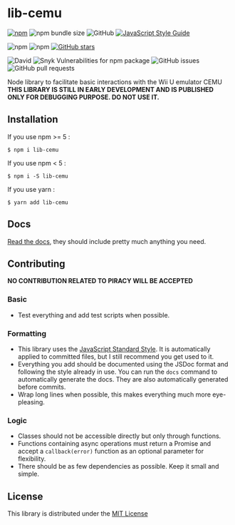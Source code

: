 # lib-cemu
[![npm](https://img.shields.io/npm/v/lib-cemu.svg)](https://www.npmjs.com/package/lib-cemu)
![npm bundle size](https://img.shields.io/bundlephobia/min/lib-cemu.svg)
![GitHub](https://img.shields.io/github/license/raftario/lib-cemu.svg)
[![JavaScript Style Guide](https://img.shields.io/badge/code_style-standard-brightgreen.svg)](https://standardjs.com)

![npm](https://img.shields.io/npm/dt/lib-cemu.svg)
![npm](https://img.shields.io/npm/dm/lib-cemu.svg)
[![GitHub stars](https://img.shields.io/github/stars/raftario/lib-cemu.svg?style=social)](https://github.com/raftario/lib-cemu)

![David](https://img.shields.io/david/raftario/lib-cemu.svg)
![Snyk Vulnerabilities for npm package](https://img.shields.io/snyk/vulnerabilities/npm/lib-cemu.svg)
![GitHub issues](https://img.shields.io/github/issues/raftario/lib-cemu.svg)
![GitHub pull requests](https://img.shields.io/github/issues-pr/raftario/lib-cemu.svg)

Node library to facilitate basic interactions with the Wii U emulator CEMU  
**THIS LIBRARY IS STILL IN EARLY DEVELOPMENT AND IS PUBLISHED ONLY FOR DEBUGGING PURPOSE. DO NOT USE IT.**

## Installation
If you use npm >= 5 :
```console
$ npm i lib-cemu
```
If you use npm < 5 :
```console
$ npm i -S lib-cemu
```
If you use yarn :
```console
$ yarn add lib-cemu
```

## Docs
[Read the docs](DOCS.md), they should include pretty much anything you need.

## Contributing
**NO CONTRIBUTION RELATED TO PIRACY WILL BE ACCEPTED**
### Basic
* Test everything and add test scripts when possible.
### Formatting
* This library uses the [JavaScript Standard Style](https://standardjs.com). It is automatically applied to committed files, but I still recommend you get used to it.
* Everything you add should be documented using the JSDoc format and following the style already in use. You can run the `docs` command to automatically generate the docs. They are also automatically generated before commits.
* Wrap long lines when possible, this makes everything much more eye-pleasing.
### Logic
* Classes should not be accessible directly but only through functions.
* Functions containing async operations must return a Promise and accept a `callback(error)` function as an optional parameter for flexibility.
* There should be as few dependencies as possible. Keep it small and simple.

## License
This library is distributed under the [MIT License](LICENSE)